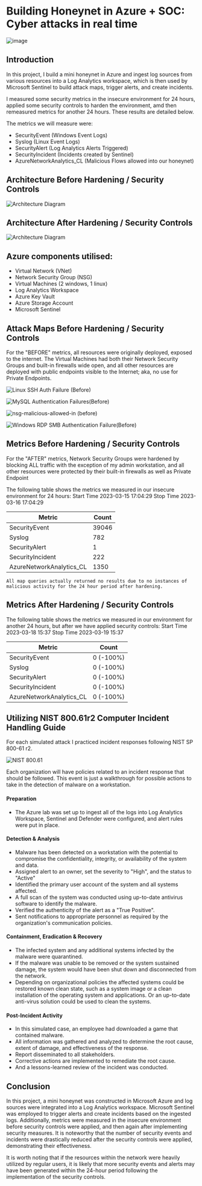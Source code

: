 # Building Honeynet in Azure + SOC: Cyber attacks in real time

![image](https://user-images.githubusercontent.com/136266716/260706919-b2f370a4-de20-444e-9014-3fe3a64eebfa.jpg)

## Introduction

In this project, I build a mini honeynet in Azure and ingest log sources from various resources into a Log Analytics workspace, which is then used by Microsoft Sentinel to build attack maps, trigger alerts, and create incidents. 

I measured some security metrics in the insecure environment for 24 hours, 
applied some security controls to harden the environment, 
amd then remeasured metrics for another 24 hours. 
These results are detailed below. 

The metrics we will measure were:

- SecurityEvent (Windows Event Logs)
- Syslog (Linux Event Logs)
- SecurityAlert (Log Analytics Alerts Triggered)
- SecurityIncident (Incidents created by Sentinel)
- AzureNetworkAnalytics_CL (Malicious Flows allowed into our honeynet)



## Architecture Before Hardening / Security Controls
![Architecture Diagram](https://i.imgur.com/aBDwnKb.jpg)


## Architecture After Hardening / Security Controls
![Architecture Diagram](https://i.imgur.com/YQNa9Pp.jpg)



## Azure components utilised:

- Virtual Network (VNet)
- Network Security Group (NSG)
- Virtual Machines (2 windows, 1 linux)
- Log Analytics Workspace
- Azure Key Vault
- Azure Storage Account
- Microsoft Sentinel





## Attack Maps Before Hardening / Security Controls

For the "BEFORE" metrics, all resources were originally deployed, exposed to the internet. The Virtual Machines had both their Network Security Groups and built-in firewalls wide open, and all other resources are deployed with public endpoints visible to the Internet; aka, no use for Private Endpoints.

![Linux SSH Auth Failure (Before)](https://user-images.githubusercontent.com/109401839/235823253-36926afe-3fbb-4292-a47b-69b3224f48fb.png)

![MySQL Authentication Failures(Before)](https://user-images.githubusercontent.com/109401839/235823254-a3fb0c78-d5b0-4bf2-81b1-6ed1b85dead3.png)

![nsg-malicious-allowed-in (before)](https://user-images.githubusercontent.com/109401839/235823255-188f63c4-9d83-445b-9400-ca44041e7f2c.png)

![Windows RDP   SMB Authentication Failure(Before)](https://user-images.githubusercontent.com/109401839/235823259-ba8c71e4-3a75-4120-849e-7d9292b410a7.png)

## Metrics Before Hardening / Security Controls
For the "AFTER" metrics, Network Security Groups were hardened by blocking ALL traffic with the exception of my admin workstation, and all other resources were protected by their built-in firewalls as well as Private Endpoint

The following table shows the metrics we measured in our insecure environment for 24 hours:
Start Time 2023-03-15 17:04:29
Stop Time 2023-03-16 17:04:29


| Metric                   | Count
| ------------------------ | -----
| SecurityEvent            | 39046
| Syslog                   | 782
| SecurityAlert            | 1
| SecurityIncident         | 222
| AzureNetworkAnalytics_CL | 1350


```All map queries actually returned no results due to no instances of malicious activity for the 24 hour period after hardening.```

## Metrics After Hardening / Security Controls

The following table shows the metrics we measured in our environment for another 24 hours, but after we have applied security controls:
Start Time 2023-03-18 15:37
Stop Time	2023-03-19 15:37

| Metric                   | Count
| ------------------------ | -----
| SecurityEvent            | 0 (-100%)
| Syslog                   | 0 (-100%)
| SecurityAlert            | 0 (-100%) 
| SecurityIncident         | 0 (-100%)
| AzureNetworkAnalytics_CL | 0 (-100%)

## Utilizing NIST 800.61r2 Computer Incident Handling Guide

For each simulated attack I practiced incident responses following NIST SP 800-61 r2.

![NIST 800.61](https://i.imgur.com/6PTG7c0l.png)

Each organization will have policies related to an incident response that should be followed. This event is just a walkthrough for possible actions to take in the detection of malware on a workstation.  

#### Preparation

- The Azure lab was set up to ingest all of the logs into Log Analytics Workspace, Sentinel and Defender were configured, and alert rules were put in place.

#### Detection & Analysis

- Malware has been detected on a workstation with the potential to compromise the confidentiality, integrity, or availability of the system and data.
- Assigned alert to an owner, set the severity to "High", and the status to "Active"
- Identified the primary user account of the system and all systems affected.
- A full scan of the system was conducted using up-to-date antivirus software to identify the malware.
- Verified the authenticity of the alert as a "True Positive".
- Sent notifications to appropriate personnel as required by the organization's communication policies.

#### Containment, Eradication & Recovery

- The infected system and any additional systems infected by the malware were quarantined.
- If the malware was unable to be removed or the system sustained damage, the system would have been shut down and disconnected from the network.
- Depending on organizational policies the affected systems could be restored known clean state, such as a system image or a clean installation of the operating system and applications. Or an up-to-date anti-virus solution could be used to clean the systems. 

#### Post-Incident Activity

- In this simulated case, an employee had downloaded a game that contained malware. 
- All information was gathered and analyzed to determine the root cause, extent of damage, and effectiveness of the response. 
- Report disseminated to all stakeholders.
- Corrective actions are implemented to remediate the root cause.
- And a lessons-learned review of the incident was conducted.

## Conclusion

In this project, a mini honeynet was constructed in Microsoft Azure and log sources were integrated into a Log Analytics workspace. Microsoft Sentinel was employed to trigger alerts and create incidents based on the ingested logs. Additionally, metrics were measured in the insecure environment before security controls were applied, and then again after implementing security measures. It is noteworthy that the number of security events and incidents were drastically reduced after the security controls were applied, demonstrating their effectiveness.

It is worth noting that if the resources within the network were heavily utilized by regular users, it is likely that more security events and alerts may have been generated within the 24-hour period following the implementation of the security controls.
